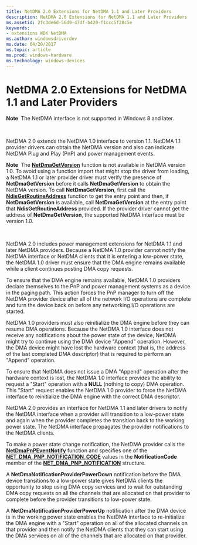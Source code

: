 ```yaml
---
title: NetDMA 2.0 Extensions for NetDMA 1.1 and Later Providers
description: NetDMA 2.0 Extensions for NetDMA 1.1 and Later Providers
ms.assetid: 2fc3de6d-56d9-47df-b420-f1ccc5f28c5e
keywords:
- extensions WDK NetDMA
ms.author: windowsdriverdev
ms.date: 04/20/2017
ms.topic: article
ms.prod: windows-hardware
ms.technology: windows-devices
---
```


# NetDMA 2.0 Extensions for NetDMA 1.1 and Later Providers


**Note**  The NetDMA interface is not supported in Windows 8 and later.

 




NetDMA 2.0 extends the NetDMA 1.0 interface to version 1.1. NetDMA 1.1 provider drivers can obtain the NetDMA version and also can indicate NetDMA Plug and Play (PnP) and power management events.

**Note**  The [**NetDmaGetVersion**](https://msdn.microsoft.com/library/windows/hardware/ff568329) function is not available in NetDMA version 1.0. To avoid using a function import that might stop the driver from loading, a NetDMA 1.1 or later provider driver must verify the presence of **NetDmaGetVersion** before it calls **NetDmaGetVersion** to obtain the NetDMA version. To call **NetDmaGetVersion**, first call the [**NdisGetRoutineAddress**](https://msdn.microsoft.com/library/windows/hardware/ff562665) function to get the entry point and then, if **NetDmaGetVersion** is available, call **NetDmaGetVersion** at the entry point that **NdisGetRoutineAddress** provided. If the provider driver cannot get the address of **NetDmaGetVersion**, the supported NetDMA interface must be version 1.0.

 

NetDMA 2.0 includes power management extensions for NetDMA 1.1 and later NetDMA providers. Because a NetDMA 1.0 provider cannot notify the NetDMA interface or NetDMA clients that it is entering a low-power state, the NetDMA 1.0 driver must ensure that the DMA engine remains available while a client continues posting DMA copy requests.

To ensure that the DMA engine remains available, NetDMA 1.0 providers declare themselves to the PnP and power management systems as a device in the paging path. This action forces the PnP manager to turn off the NetDMA provider device after all of the network I/O operations are complete and turn the device back on before any networking I/O operations are started.

NetDMA 1.0 providers must also reinitialize the DMA engine before they can resume DMA operations. Because the NetDMA 1.0 interface does not receive any notifications about the power state of the device, NetDMA might try to continue using the DMA device "Append" operation. However, the DMA device might have lost the hardware context (that is, the address of the last completed DMA descriptor) that is required to perform an "Append" operation.

To ensure that NetDMA does not issue a DMA "Append" operation after the hardware context is lost, the NetDMA 1.0 interface provides the ability to request a "Start" operation with a **NULL** (nothing to copy) DMA operation. This "Start" request enables the NetDMA 1.0 provider to force the NetDMA interface to reinitialize the DMA engine with the correct DMA descriptor.

NetDMA 2.0 provides an interface for NetDMA 1.1 and later drivers to notify the NetDMA interface when a provider will transition to a low-power state and again when the provider completes the transition back to the working power state. The NetDMA interface propagates the provider notifications to the NetDMA clients.

To make a power state change notification, the NetDMA provider calls the [**NetDmaPnPEventNotify**](https://msdn.microsoft.com/library/windows/hardware/ff568332) function and specifies one of the [**NET\_DMA\_PNP\_NOTIFICATION\_CODE**](https://msdn.microsoft.com/library/windows/hardware/ff568736) values in the **NotificationCode** member of the [**NET\_DMA\_PNP\_NOTIFICATION**](https://msdn.microsoft.com/library/windows/hardware/ff568735) structure.

A **NetDmaNotificationProviderPowerDown** notification before the DMA device transitions to a low-power state gives NetDMA clients the opportunity to stop using DMA copy services and to wait for outstanding DMA copy requests on all the channels that are allocated on that provider to complete before the provider transitions to low-power state.

A **NetDmaNotificationProviderPowerUp** notification after the DMA device is in the working power state enables the NetDMA interface to re-initialize the DMA engine with a "Start" operation on all of the allocated channels on that provider and then notify the NetDMA clients that they can start using the DMA services on all of the channels that are allocated on that provider.

 

 





